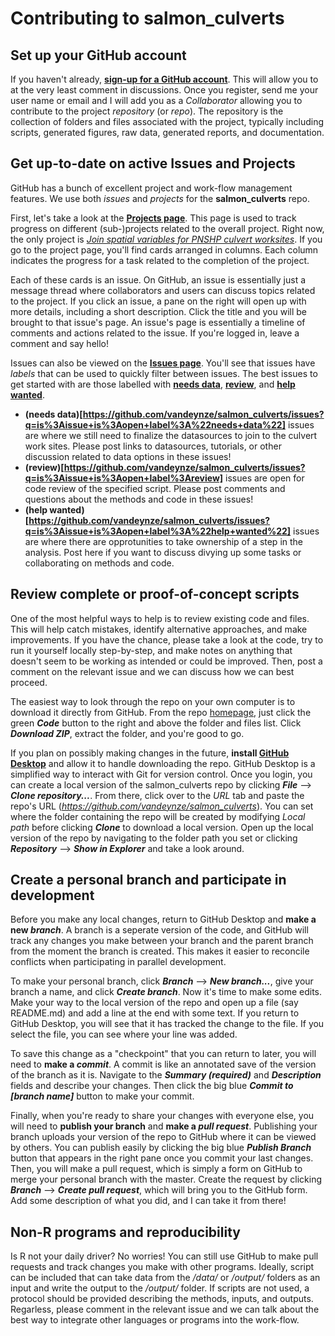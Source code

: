 # Contributing to salmon_culverts

## Set up your GitHub account
If you haven't already, **[sign-up for a GitHub account](https://github.com/join)**. This will allow you to at the very least comment in discussions. Once you register, send me your user name or email and I will add you as a *Collaborator* allowing you to contribute to the project *repository* (or *repo*). The repository is the collection of folders and files associated with the project, typically including scripts, generated figures, raw data, generated reports, and documentation.  

## Get up-to-date on active Issues and Projects
GitHub has a bunch of excellent project and work-flow management features. We use both *issues* and *projects* for the **salmon_culverts** repo.

First, let's take a look at the **[Projects page](https://github.com/vandeynze/salmon_culverts/projects)**. This page is used to track progress on different (sub-)projects related to the overall project. Right now, the only project is *[Join spatial variables for PNSHP culvert worksites](https://github.com/vandeynze/salmon_culverts/projects/1)*. If you go to the project page, you'll find cards arranged in columns. Each column indicates the progress for a task related to the completion of the project. 

Each of these cards is an issue. On GitHub, an issue is essentially just a message thread where collaborators and users can discuss topics related to the project. If you click an issue, a pane on the right will open up with more details, including a short description. Click the title and you will be brought to that issue's page. An issue's page is essentially a timeline of comments and actions related to the issue. If you're logged in, leave a comment and say hello!
 
Issues can also be viewed on the **[Issues page](https://github.com/vandeynze/salmon_culverts/projects)**. You'll see that issues have *labels* that can be used to quickly filter between issues. The best issues to get started with are those labelled with **[needs data](https://github.com/vandeynze/salmon_culverts/issues?q=is%3Aissue+is%3Aopen+label%3A%22needs+data%22)**, **[review](https://github.com/vandeynze/salmon_culverts/issues?q=is%3Aissue+is%3Aopen+label%3Areview)**, and **[help wanted](https://github.com/vandeynze/salmon_culverts/issues?q=is%3Aissue+is%3Aopen+label%3A%22help+wanted%22)**.  
- **(needs data)[https://github.com/vandeynze/salmon_culverts/issues?q=is%3Aissue+is%3Aopen+label%3A%22needs+data%22]** issues are where we still need to finalize the datasources to join to the culvert work sites. Please post links to datasources, tutorials, or other discussion related to data options in these issues!
- **(review)[https://github.com/vandeynze/salmon_culverts/issues?q=is%3Aissue+is%3Aopen+label%3Areview]** issues are open for code review of the specified script. Please post comments and questions about the methods and code in these issues!
- **(help wanted)[https://github.com/vandeynze/salmon_culverts/issues?q=is%3Aissue+is%3Aopen+label%3A%22help+wanted%22]** issues are where there are opprotunities to take ownership of a step in the analysis. Post here if you want to discuss divying up some tasks or collaborating on methods and code.

## Review complete or proof-of-concept scripts
One of the most helpful ways to help is to review existing code and files. This will help catch mistakes, identify alternative approaches, and make improvements. If you have the chance, please take a look at the code, try to run it yourself locally step-by-step, and make notes on anything that doesn't seem to be working as intended or could be improved. Then, post a comment on the relevant issue and we can discuss how we can best proceed.

The easiest way to look through the repo on your own computer is to download it directly from GitHub. From the repo [homepage](https://github.com/vandeynze/salmon_culverts/), just click the green ***Code*** button to the right and above the folder and files list. Click ***Download ZIP***, extract the folder, and you're good to go.

If you plan on possibly making changes in the future, **install [GitHub Desktop](https://desktop.github.com/)** and allow it to handle downloading the repo. GitHub Desktop is a simplified way to interact with Git for version control. Once you login, you can create a local version of the salmon_culverts repo by clicking ***File*** --> ***Clone repository...***. From there, click over to the *URL* tab and paste the repo's URL (*https://github.com/vandeynze/salmon_culverts*). You can set where the folder containing the repo will be created by modifying *Local path* before clicking ***Clone*** to download a local version. Open up the local version of the repo by navigating to the folder path you set or clicking ***Repository*** --> ***Show in Explorer*** and take a look around.

## Create a personal branch and participate in development
Before you make any local changes, return to GitHub Desktop and **make a new *branch***. A branch is a seperate version of the code, and GitHub will track any changes you make between your branch and the parent branch from the moment the branch is created. This makes it easier to reconcile conflicts when participating in parallel development.

To make your personal branch, click ***Branch*** --> ***New branch...***, give your branch a name, and click ***Create branch***. Now it's time to make some edits. Make your way to the local version of the repo and open up a file (say README.md) and add a line at the end with some text. If you return to GitHub Desktop, you will see that it has tracked the change to the file. If you select the file, you can see where your line was added.

To save this change as a "checkpoint" that you can return to later, you will need to **make a *commit***. A commit is like an annotated save of the version of the branch as it is. Navigate to the ***Summary (required)*** and ***Description*** fields and describe your changes. Then click the big blue ***Commit to [branch name]*** button to make your commit.

Finally, when you're ready to share your changes with everyone else, you will need to **publish your branch** and **make a *pull request***. Publishing your branch uploads your version of the repo to GitHub where it can be viewed by others. You can publish easily by clicking the big blue ***Publish Branch*** button that appears in the right pane once you commit your last changes. Then, you will make a pull request, which is simply a form on GitHub to merge your personal branch with the master. Create the request by clicking ***Branch*** --> ***Create pull request***, which will bring you to the GitHub form. Add some description of what you did, and I can take it from there!

## Non-R programs and reproducibility
Is R not your daily driver? No worries! You can still use GitHub to make pull requests and track changes you make with other programs. Ideally, script can be included that can take data from the */data/* or */output/* folders as an input and write the output to the */output/* folder. If scripts are not used, a protocol should be provided describing the methods, inputs, and outputs. Regarless, please comment in the relevant issue and we can talk about the best way to integrate other languages or programs into the work-flow.